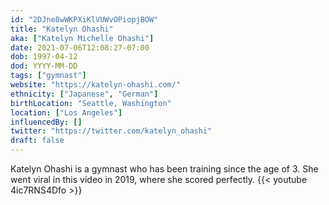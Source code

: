 ```yaml
---
id: "2DJne8wWKPXiKlVUWvOPiopjBOW"
title: "Katelyn Ohashi"
aka: ["Katelyn Michelle Ohashi"]
date: 2021-07-06T12:08:27-07:00
dob: 1997-04-12
dod: YYYY-MM-DD
tags: ["gymnast"]
website: "https://katelyn-ohashi.com/"
ethnicity: ["Japanese", "German"]
birthLocation: "Seattle, Washington"
location: ["Los Angeles"]
influencedBy: []
twitter: "https://twitter.com/katelyn_ohashi"
draft: false
---
```


Katelyn Ohashi is a gymnast who has been training since the age of 3. She went
viral in this video in 2019, where she scored perfectly.
{{< youtube 4ic7RNS4Dfo >}}
